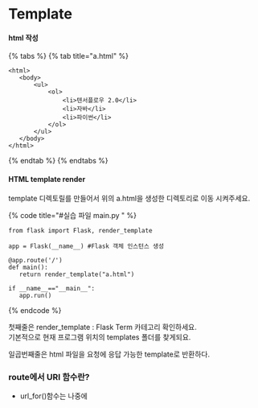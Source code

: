 # Template

#### html 작성 

{% tabs %}
{% tab title="a.html" %}
```text
<html>
   <body>
       <ul>
           <ol>
               <li>텐서플로우 2.0</li>
               <li>자바</li>
               <li>파이썬</li>
           </ol>
       </ul>
   </body>
</html>
```
{% endtab %}
{% endtabs %}

#### HTML template render

template 디렉토릴를 만들어서 위의 a.html을 생성한 디렉토리로 이동 시켜주세요.   


{% code title="\#실습 파일 main.py " %}
```text
from flask import Flask, render_template

app = Flask(__name__) #Flask 객체 인스턴스 생성

@app.route('/')
def main():
   return render_template("a.html")

if __name__=="__main__":
   app.run()

```
{% endcode %}

첫째줄은 render\_template : Flask Term 카테고리 확인하세요.   
기본적으로 현재 프로그램 위치의 templates 폴더를 찾게되요. 

일곱번째줄은 html 파일을 요청에 응답 가능한 template로 반환하다. 

###  route에서 URI 함수란?

* url\_for\(\)함수는 나중에 

